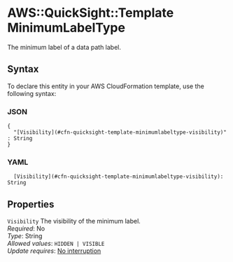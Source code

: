 # AWS::QuickSight::Template MinimumLabelType<a name="aws-properties-quicksight-template-minimumlabeltype"></a>

The minimum label of a data path label\.

## Syntax<a name="aws-properties-quicksight-template-minimumlabeltype-syntax"></a>

To declare this entity in your AWS CloudFormation template, use the following syntax:

### JSON<a name="aws-properties-quicksight-template-minimumlabeltype-syntax.json"></a>

```
{
  "[Visibility](#cfn-quicksight-template-minimumlabeltype-visibility)" : String
}
```

### YAML<a name="aws-properties-quicksight-template-minimumlabeltype-syntax.yaml"></a>

```
  [Visibility](#cfn-quicksight-template-minimumlabeltype-visibility): String
```

## Properties<a name="aws-properties-quicksight-template-minimumlabeltype-properties"></a>

`Visibility`  <a name="cfn-quicksight-template-minimumlabeltype-visibility"></a>
The visibility of the minimum label\.  
*Required*: No  
*Type*: String  
*Allowed values*: `HIDDEN | VISIBLE`  
*Update requires*: [No interruption](https://docs.aws.amazon.com/AWSCloudFormation/latest/UserGuide/using-cfn-updating-stacks-update-behaviors.html#update-no-interrupt)